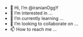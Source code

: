 - 👋 Hi, I’m @iranianOggY
- 👀 I’m interested in ...
- 🌱 I’m currently learning ...
- 💞️ I’m looking to collaborate on ...
- 📫 How to reach me ...

<!---
iranianOggY/iranianOggY is a ✨ special ✨ repository because its `README.md` (this file) appears on your GitHub profile.
You can click the Preview link to take a look at your changes.
--->
